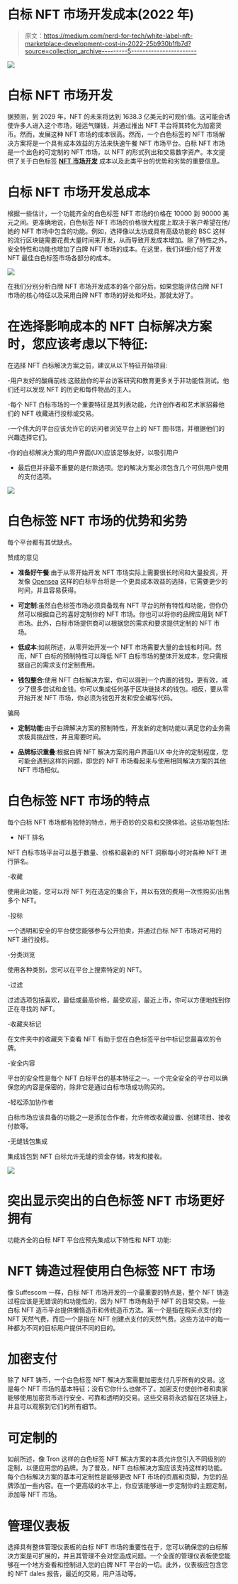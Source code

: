 # 白标 NFT 市场开发成本(2022 年)

> 原文：<https://medium.com/nerd-for-tech/white-label-nft-marketplace-development-cost-in-2022-25b930b1fb7d?source=collection_archive---------5----------------------->

![](img/997b1c44c8e4b4f989b977d72a90e8e3.png)

# 白标 NFT 市场开发

据预测，到 2029 年，NFT 的未来将达到 1638.3 亿美元的可观价值。这可能会诱使许多人进入这个市场，碰运气赚钱，并通过推出 NFT 平台将其转化为加密货币。然而，发展这种 NFT 市场的成本很高。然而，一个白色标签的 NFT 市场解决方案将是一个具有成本效益的方法来快速午餐 NFT 市场平台。白标 NFT 市场是一个出色的可定制的 NFT 市场，以 NFT 的形式列出和交易数字资产。本文提供了关于白色标签 [**NFT 市场开发**](https://radindev.com/opensea-clone-script/) 成本以及此类平台的优势和劣势的重要信息。

# 白标 NFT 市场开发总成本

根据一些估计，一个功能齐全的白色标签 NFT 市场的价格在 10000 到 90000 美元之间。更准确地说，白色标签 NFT 市场的价格很大程度上取决于客户希望在他/她的 NFT 市场中包含的功能。例如，选择像以太坊或具有高级功能的 BSC 这样的流行区块链需要花费大量时间来开发，从而导致开发成本增加。除了特性之外，安全特性和功能也增加了白牌 NFT 市场的成本。在这里，我们详细介绍了开发 NFT 最佳白色标签市场各部分的成本。

![](img/46853f90c9e0fa41c989abec02279d3d.png)

在我们分别分析白牌 NFT 市场开发成本的各个部分后，如果您能评估白牌 NFT 市场的核心特征以及采用白牌 NFT 市场的好处和坏处，那就太好了。

# 在选择影响成本的 NFT 白标解决方案时，您应该考虑以下特征:

在选择 NFT 白标解决方案之前，建议从以下特征开始项目:

-用户友好的酸痛前线:这鼓励你的平台访客研究和教育更多关于非功能性测试。他们还可以发现 NFT 的历史和每件物品的主人。

-每个 NFT 白标市场的一个重要特征是其列表功能，允许创作者和艺术家招募他们的 NFT 收藏进行投标或交易。

-一个伟大的平台应该允许它的访问者浏览平台上的 NFT 图书馆，并根据他们的兴趣选择它们。

-你的白标解决方案的用户界面(UX)应该足够友好，以吸引用户

*   最后但并非最不重要的是付款选项。您的解决方案必须包含几个可供用户使用的支付选项。

![](img/79deccd042a79bdad6146b38ba3babf7.png)

# 白色标签 NFT 市场的优势和劣势

每个平台都有其优缺点。

赞成的意见

- **准备好午餐**:由于从零开始开发 NFT 市场实际上需要很长时间和大量投资，开发像 [Opensea](http://opensea.io) 这样的白标平台将是一个更具成本效益的选择，它需要更少的时间，并且容易获得。

- **可定制**:虽然白色标签市场必须具备现有 NFT 平台的所有特性和功能，但你仍然可以根据自己的喜好定制你的 NFT 市场。你也可以将你的品牌应用到 NFT 市场。此外，白标市场提供商可以根据您的需求和要求提供定制的 NFT 市场。

- **低成本**:如前所述，从零开始开发一个 NFT 市场需要大量的金钱和时间。然而，NFT 白标的预制特性可以降低 NFT 白标市场的整体开发成本，您只需根据自己的需求支付定制费用。

- **钱包整合**:使用 NFT 白标解决方案，你可以得到一个内置的钱包，更有效，减少了很多尝试和金钱。你可以集成任何基于区块链技术的钱包。相反，要从零开始开发 NFT 市场，你必须为钱包开发和安全编写代码。

骗局

- **定制功能**:由于白牌解决方案的预制特性，开发新的定制功能以满足您的业务需求极具挑战性，并且需要时间。

- **品牌标识重叠**:根据白牌 NFT 解决方案的用户界面/UX 中允许的定制程度，您可能会遇到这样的问题，即您的 NFT 市场看起来与使用相同解决方案的其他 NFT 市场相似。

# 白色标签 NFT 市场的特点

每个白标 NFT 市场都有独特的特点，用于奇妙的交易和交换体验。这些功能包括:

- NFT 排名

NFT 白标市场平台可以基于数量、价格和最新的 NFT 洞察每小时对各种 NFT 进行排名。

-收藏

使用此功能，您可以将 NFT 列在选定的集合下，并以有效的费用一次性购买/出售多个 NFT。

-投标

一个透明和安全的平台使您能够参与公开拍卖，并通过白标 NFT 市场对可用的 NFT 进行投标。

-分类浏览

使用各种类别，您可以在平台上搜索特定的 NFT。

-过滤

过滤选项包括喜欢，最低或最高价格，最受欢迎，最近上市，你可以方便地找到你正在寻找的 NFT。

-收藏夹标记

在文件夹中的收藏夹下查看 NFT 有助于您在白色标签平台中标记您最喜欢的令牌。

-安全内容

平台的安全性是每个 NFT 白标平台的基本特征之一。一个完全安全的平台可以确保您的内容是保密的，除非它是通过白标市场成功购买的。

-轻松添加协作者

白标市场应该具备的功能之一是添加合作者，允许修改收藏设置、创建项目、接收付款等。

-无缝钱包集成

集成钱包到 NFT 白标允许无缝的资金存储，转发和接收。

![](img/7e3b5bf1d78ccb2f90ceb3ebad6bb716.png)

# 突出显示突出的白色标签 NFT 市场更好拥有

功能齐全的白标 NFT 平台应预先集成以下特性和 NFT 功能:

# NFT 铸造过程使用白色标签 NFT 市场

像 Suffescom 一样，白标 NFT 市场开发的一个最重要的特点是，整个 NFT 铸造过程应该是无错误的和功能性的，因为 NFT 市场有助于 NFT 的日常交易。一些白标 NFT 造币平台提供懒惰造币和传统造币方法。第一个是指在购买点支付的 NFT 天然气费，而后一个是指在 NFT 创建点支付的天然气费。这些方法中的每一种都为不同的目标用户提供不同的目的。

# 加密支付

除了 NFT 铸币，一个白色标签 NFT 解决方案需要加密支付几乎所有的交易。这是每个 NFT 市场的基本特征；没有它你什么也做不了。加密支付使创作者和卖家能够使用加密货币进行安全、可靠和透明的交易。这些交易将永远留在区块链上，并且可以观察到它们的所有细节。

# 可定制的

如前所述，像 Tron 这样的白色标签 NFT 解决方案的本质允许您引入不同级别的定制，以便应用您的品牌。为了普及，NFT 白标解决方案应该支持这样的功能。每个白标解决方案的基本可定制性是能够更改 NFT 市场的页眉和页脚，为您的品牌添加一些内容。在一个更高级的水平上，你应该能够进一步定制你的主题定制，添加等 NFT 市场。

# 管理仪表板

选择具有整体管理仪表板的白标 NFT 市场的重要性在于，您可以确保您的白标解决方案是可扩展的，并且其管理不会对您造成问题。一个全面的管理仪表板使您能够在一个地方查看和控制进入您的白牌 NFT 平台的一切。此外，仪表板应包含您的 NFT dales 报告，最近的交易，用户活动等。